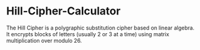 # Hill-Cipher-Calculator
The Hill Cipher is a polygraphic substitution cipher based on linear algebra. It encrypts blocks of letters (usually 2 or 3 at a time) using matrix multiplication over modulo 26.
